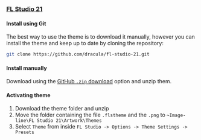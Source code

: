 ### [FL Studio 21](https://www.image-line.com)

#### Install using Git

The best way to use the theme is to download it manually, however you can install the theme and keep up to date by cloning the repository:

```sh
git clone https://github.com/dracula/fl-studio-21.git
```

#### Install manually

Download using the [GitHub `.zip` download](https://github.com/dracula/fl-studio-21/raw/main/dracula.zip) option and unzip them.

#### Activating theme

1. Download the theme folder and unzip
2. Move the folder containing the file `.flstheme` and the `.png` to `~Image-line\FL Studio 21\Artwork\Themes`
3. Select `Theme` from inside `FL Studio -> Options -> Theme Settings -> Presets`
